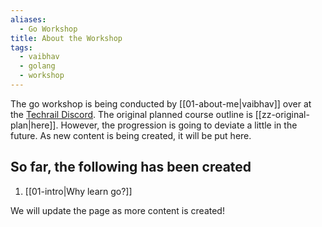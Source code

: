 ```yaml
---
aliases:
  - Go Workshop
title: About the Workshop
tags:
  - vaibhav
  - golang
  - workshop
---
```

The go workshop is being conducted by [[01-about-me|vaibhav]] over at the [Techrail Discord](https://discord.gg/aKkWFghPrV). The original planned course outline is [[zz-original-plan|here]]. However, the progression is going to deviate a little in the future. As new content is being created, it will be put here. 

## So far, the following has been created 

1. [[01-intro|Why learn go?]]
 
We will update the page as more content is created!
